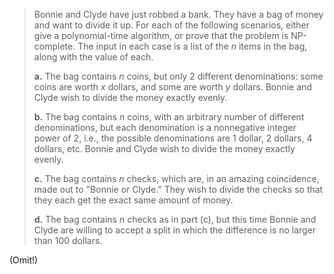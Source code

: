 > Bonnie and Clyde have just robbed a bank. They have a bag of money and want to divide it up. For each of the following scenarios, either give a polynomial-time algorithm, or prove that the problem is $\text{NP-complete}$. The input in each case is a list of the $n$ items in the bag, along with the value of each.
> 
> **a.** The bag contains $n$ coins, but only $2$ different denominations: some coins are worth $x$ dollars, and some are worth $y$ dollars. Bonnie and Clyde wish to divide the money exactly evenly.
> 
> **b.** The bag contains $n$ coins, with an arbitrary number of different denominations, but each denomination is a nonnegative integer power of $2$, i.e., the possible denominations are $1$ dollar, $2$ dollars, $4$ dollars, etc. Bonnie and Clyde wish to divide the money exactly evenly.
> 
> **c.** The bag contains $n$ checks, which are, in an amazing coincidence, made out to "Bonnie or Clyde." They wish to divide the checks so that they each get the exact same amount of money.
> 
> **d.** The bag contains $n$ checks as in part (c), but this time Bonnie and Clyde are willing to accept a split in which the difference is no larger than $100$ dollars.

(Omit!)
